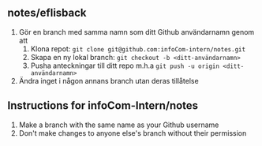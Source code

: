 ## notes/eflisback

1. Gör en branch med samma namn som ditt Github användarnamn genom att
   1. Klona repot: `git clone git@github.com:infoCom-intern/notes.git`
   2. Skapa en ny lokal branch: `git checkout -b <ditt-användarnamn>`
   3. Pusha anteckningar till ditt repo m.h.a `git push -u origin <ditt-användarnamn>`
2. Ändra inget i någon annans branch utan deras tillåtelse

## Instructions for infoCom-Intern/notes

1. Make a branch with the same name as your Github username
2. Don't make changes to anyone else's branch without their permission
